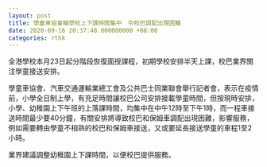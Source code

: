 ```yaml
---
layout: post
title: 學童車協會稱學校上下課時間集中　令校巴調配出現困難
date: 2020-09-16 20:37:48.000000000 +08:00
categories: rthk
---
```


全港學校本月23日起分階段恢復面授課程，初期學校安排半天上課，校巴業界關注學童接送安排。

學童車協會、汽車交通運輸業總工會及公共巴士同業聯會舉行記者會，表示在疫情前，小學全日制上學，有充足時間讓校巴公司安排接載學童時間，但按現時安排，小學、幼稚園上下午班的上落課時間，均集中在中午12時至下午1時，而一程車接送時間最少要40分鐘，有關安排將導致校巴和保姆車調配出現困難，影響服務，例如需要轉由學童不相熟的校巴和保姆車接送，又或要延長接送學童的車程1至2小時。

業界建議調整幼稚園上下課時間，以便校巴提供服務。
